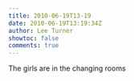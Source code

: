 ```yaml
---
title: 2010-06-19T13-19
date: 2010-06-19T13:19:34Z
author: Lee Turner
showtoc: false
comments: true
---
```


The girls are in the changing rooms

